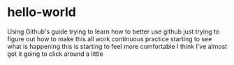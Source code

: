 # hello-world
Using Github's guide
trying to learn how to better use github
just trying to figure out how to make this all work
continuous practice
starting to see what is happening
this is starting to feel more comfortable
I think I've almost got it
going to click around a little
